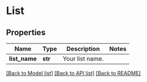 # List

## Properties
Name | Type | Description | Notes
------------ | ------------- | ------------- | -------------
**list_name** | **str** | Your list name. | 

[[Back to Model list]](../README.md#documentation-for-models) [[Back to API list]](../README.md#documentation-for-api-endpoints) [[Back to README]](../README.md)


